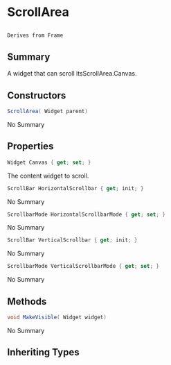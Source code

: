 # ScrollArea

## 
```c#
Derives from Frame
```

## Summary

A widget that can scroll itsScrollArea.Canvas.
## Constructors

```c#
ScrollArea( Widget parent) 
```
No Summary
## Properties

```c#
Widget Canvas { get; set; } 
```
The content widget to scroll.
```c#
ScrollBar HorizontalScrollbar { get; init; } 
```
No Summary
```c#
ScrollbarMode HorizontalScrollbarMode { get; set; } 
```
No Summary
```c#
ScrollBar VerticalScrollbar { get; init; } 
```
No Summary
```c#
ScrollbarMode VerticalScrollbarMode { get; set; } 
```
No Summary
## Methods

```c#
void MakeVisible( Widget widget) 
```
No Summary
## Inheriting Types

